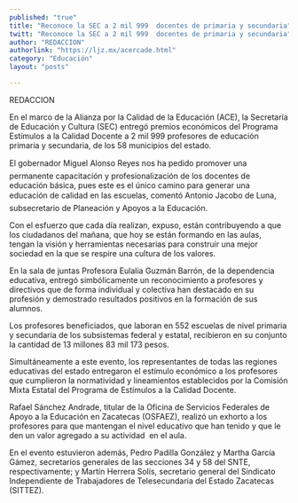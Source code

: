 ```yaml
---
published: "true"
title: "Reconoce la SEC a 2 mil 999  docentes de primaria y secundaria"
twitt: "Reconoce la SEC a 2 mil 999  docentes de primaria y secundaria"
author: "REDACCION"
authorlink: "https://ljz.mx/acercade.html"
category: "Educación"
layout: "posts"

---
```



  REDACCION



  En el marco de la Alianza por la Calidad de la Educación (ACE), la Secretaría de Educación y Cultura (SEC) entregó premios económicos del Programa Estímulos a la Calidad Docente a 2 mil 999 profesores de educación primaria y secundaria, de los 58 municipios del estado.



  El gobernador Miguel Alonso Reyes nos ha pedido promover una permanente capacitación y profesionalización de los docentes de educación básica, pues este es el único camino para generar una educación de calidad en las escuelas, comentó Antonio Jacobo de Luna, subsecretario de Planeación y Apoyos a la Educación.



  Con el esfuerzo que cada día realizan, expuso, están contribuyendo a que los ciudadanos del mañana, que hoy se están formando en las aulas, tengan la visión y herramientas necesarias para construir una mejor sociedad en la que se respire una cultura de los valores.



  En la sala de juntas Profesora Eulalia Guzmán Barrón, de la dependencia educativa, entregó simbólicamente un reconocimiento a profesores y directivos que de forma individual y colectiva han destacado en su profesión y demostrado resultados positivos en la formación de sus alumnos.



  Los profesores beneficiados, que laboran en 552 escuelas de nivel primaria y secundaria de los subsistemas federal y estatal, recibieron en su conjunto la cantidad de 13 millones 83 mil 173 pesos.



  Simultáneamente a este evento, los representantes de todas las regiones educativas del estado entregaron el estímulo económico a los profesores que cumplieron la normatividad y lineamientos establecidos por la Comisión Mixta Estatal del Programa de Estímulos a la Calidad Docente.



  Rafael Sánchez Andrade, titular de la Oficina de Servicios Federales de Apoyo a la Educación en Zacatecas (OSFAEZ), realizó un exhorto a los profesores para que mantengan el nivel educativo que han tenido y que le den un valor agregado a su actividad  en el aula.



  En el evento estuvieron además, Pedro Padilla González y Martha García Gámez, secretarios generales de las secciones 34 y 58 del SNTE, respectivamente; y Martín Herrera Solís, secretario general del Sindicato Independiente de Trabajadores de Telesecundaria del Estado Zacatecas (SITTEZ).

